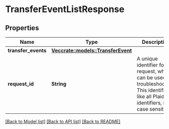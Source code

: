 # TransferEventListResponse

## Properties

Name | Type | Description | Notes
------------ | ------------- | ------------- | -------------
**transfer_events** | [**Vec<crate::models::TransferEvent>**](TransferEvent.md) |  | 
**request_id** | **String** | A unique identifier for the request, which can be used for troubleshooting. This identifier, like all Plaid identifiers, is case sensitive. | 

[[Back to Model list]](../README.md#documentation-for-models) [[Back to API list]](../README.md#documentation-for-api-endpoints) [[Back to README]](../README.md)


